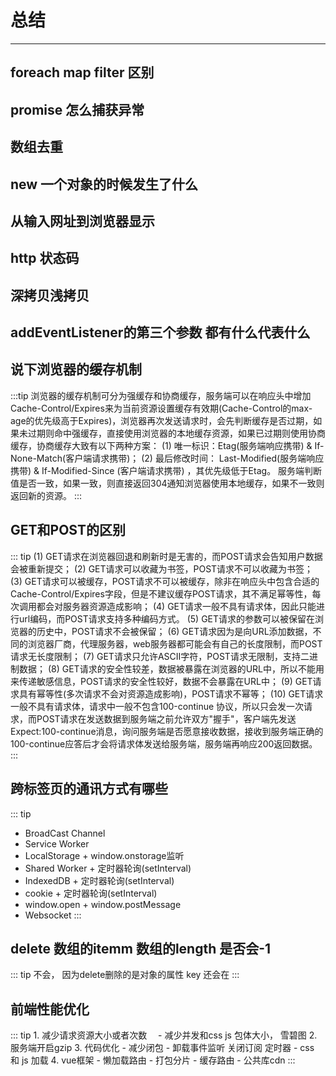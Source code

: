 # 总结
---
## foreach map filter 区别
## promise 怎么捕获异常
## 数组去重
## new 一个对象的时候发生了什么
## 从输入网址到浏览器显示
## http 状态码
## 深拷贝浅拷贝
## addEventListener的第三个参数 都有什么代表什么
## 说下浏览器的缓存机制
:::tip
浏览器的缓存机制可分为强缓存和协商缓存，服务端可以在响应头中增加Cache-Control/Expires来为当前资源设置缓存有效期(Cache-Control的max-age的优先级高于Expires)，浏览器再次发送请求时，会先判断缓存是否过期，如果未过期则命中强缓存，直接使用浏览器的本地缓存资源，如果已过期则使用协商缓存，协商缓存大致有以下两种方案：
(1) 唯一标识：Etag(服务端响应携带) & If-None-Match(客户端请求携带)；
(2) 最后修改时间： Last-Modified(服务端响应携带) & If-Modified-Since (客户端请求携带) ，其优先级低于Etag。
服务端判断值是否一致，如果一致，则直接返回304通知浏览器使用本地缓存，如果不一致则返回新的资源。
:::

## GET和POST的区别
::: tip
(1) GET请求在浏览器回退和刷新时是无害的，而POST请求会告知用户数据会被重新提交；
(2) GET请求可以收藏为书签，POST请求不可以收藏为书签；
(3) GET请求可以被缓存，POST请求不可以被缓存，除非在响应头中包含合适的Cache-Control/Expires字段，但是不建议缓存POST请求，其不满足幂等性，每次调用都会对服务器资源造成影响；
(4) GET请求一般不具有请求体，因此只能进行url编码，而POST请求支持多种编码方式。
(5) GET请求的参数可以被保留在浏览器的历史中，POST请求不会被保留；
(6) GET请求因为是向URL添加数据，不同的浏览器厂商，代理服务器，web服务器都可能会有自己的长度限制，而POST请求无长度限制；
(7) GET请求只允许ASCII字符，POST请求无限制，支持二进制数据；
(8) GET请求的安全性较差，数据被暴露在浏览器的URL中，所以不能用来传递敏感信息，POST请求的安全性较好，数据不会暴露在URL中；
(9) GET请求具有幂等性(多次请求不会对资源造成影响)，POST请求不幂等；
(10) GET请求一般不具有请求体，请求中一般不包含100-continue 协议，所以只会发一次请求，而POST请求在发送数据到服务端之前允许双方"握手"，客户端先发送Expect:100-continue消息，询问服务端是否愿意接收数据，接收到服务端正确的100-continue应答后才会将请求体发送给服务端，服务端再响应200返回数据。
:::
##  跨标签页的通讯方式有哪些
::: tip
- BroadCast Channel
- Service Worker
- LocalStorage + window.onstorage监听
- Shared Worker + 定时器轮询(setInterval)
- IndexedDB + 定时器轮询(setInterval)
- cookie + 定时器轮询(setInterval)
- window.open + window.postMessage
- Websocket
:::
## delete 数组的itemm 数组的length 是否会-1
::: tip
    不会， 因为delete删除的是对象的属性  key 还会在
:::
## 前端性能优化
::: tip
    1. 减少请求资源大小或者次数　
        - 减少并发和css js 包体大小， 雪碧图
    2. 服务端开启gzip
    3. 代码优化
        - 减少闭包
        - 卸载事件监听 关闭订阅 定时器
        - css 和 js 加载
    4. vue框架
        - 懒加载路由
        - 打包分片
        - 缓存路由
        - 公共库cdn
:::
